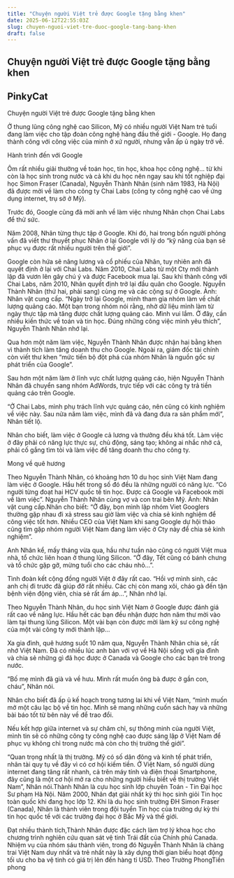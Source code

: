 ```yaml
---
title: "Chuyện người Việt trẻ được Google tặng bằng khen"
date: 2025-06-12T22:55:03Z
slug: chuyen-nguoi-viet-tre-duoc-google-tang-bang-khen
draft: false
---
```


## Chuyện người Việt trẻ được Google tặng bằng khen

## PinkyCat

Chuyện người Việt trẻ được Google tặng bằng khen
 
Ở thung lũng công nghệ cao Silicon, Mỹ có nhiều người Việt Nam trẻ tuổi đang làm việc cho tập đoàn công nghệ hàng đầu thế giới - Google. Họ đang thành công với công việc của mình ở xứ người, nhưng vẫn ấp ủ ngày trở về.
 
Hành trình đến với Google
 
Ôm rất nhiều giải thưởng về toán học, tin học, khoa học công nghệ… từ khi còn là học sinh trong nước và cả khi du học nên ngay sau khi tốt nghiệp đại học Simon Fraser (Canada), Nguyễn Thành Nhân (sinh năm 1983, Hà Nội) đã được mời về làm cho công ty Chai Labs (công ty công nghệ cao về ứng dụng internet, trụ sở ở Mỹ).
 
Trước đó, Google cũng đã mời anh về làm việc nhưng Nhân chọn Chai Labs để thử sức.
 
Năm 2008, Nhân từng thực tập ở Google. Khi đó, hai trong bốn người phỏng vấn đã viết thư thuyết phục Nhân ở lại Google với lý do “kỹ năng của bạn sẽ phục vụ được rất nhiều người trên thế giới”.
 
Google còn hứa sẽ nâng lương và cổ phiếu của Nhân, tuy nhiên anh đã quyết định ở lại với Chai Labs. Năm 2010, Chai Labs từ một Cty mới thành lập đã vươn lên gây chú ý và được Facebook mua lại. Sau khi thành công với Chai Labs, năm 2010, Nhân quyết định trở lại đầu quân cho Google.
 Nguyễn Thành Nhân (thứ hai, phải sang) cùng mẹ và các cộng sự ở Google. Ảnh: Nhân vật cung cấp.
“Ngày trở lại Google, mình tham gia nhóm làm về chất lượng quảng cáo. Một bạn trong nhóm nói rằng, nhờ dữ liệu mình làm từ ngày thực tập mà tăng được chất lượng quảng cáo. Mình vui lắm. Ở đây, cần nhiều kiến thức về toán và tin học. Đúng những công việc mình yêu thích”, Nguyễn Thành Nhân nhớ lại.
 
Qua hơn một năm làm việc, Nguyễn Thành Nhân được nhận hai bằng khen vì thành tích làm tăng doanh thu cho Google. Ngoài ra, giám đốc tài chính còn viết thư khen “mức tiến bộ đột phá của nhóm Nhân là nguồn gốc sự phát triển của Google”.
 
Sau hơn một năm làm ở lĩnh vực chất lượng quảng cáo, hiện Nguyễn Thành Nhân đã chuyển sang nhóm AdWords, trực tiếp với các công ty trả tiền quảng cáo trên Google.
 
“Ở Chai Labs, mình phụ trách lĩnh vực quảng cáo, nên cũng có kinh nghiệm về việc này. Sau nửa năm làm việc, mình đã và đang đưa ra sản phẩm mới”, Nhân tiết lộ.
 
Nhân cho biết, làm việc ở Google cả lương và thưởng đều khá tốt. Làm việc ở đây phải có năng lực thực sự, chủ động, sáng tạo; không ai nhắc nhở cả, phải cố gắng tìm tòi và làm việc để tăng doanh thu cho công ty.
 
Mong về quê hương
 
Theo Nguyễn Thành Nhân, có khoảng hơn 10 du học sinh Việt Nam đang làm việc ở Google. Hầu hết trong số đó đều là những người có năng lực. “Có người từng đoạt hai HCV quốc tế tin học. Được cả Google và Facebook mời về làm việc”.
 Nguyễn Thành Nhân cùng vợ và con trai bên Mỹ. Ảnh: Nhân vật cung cấp.Nhân cho biết: “Ở đây, bọn mình lập nhóm Viet Googlers thường gặp nhau đi xả stress sau giờ làm việc và chia sẻ kinh nghiệm để công việc tốt hơn. Nhiều CEO của Việt Nam khi sang Google dự hội thảo cũng tìm gặp nhóm người Việt Nam đang làm việc ở Cty này để chia sẻ kinh nghiệm”.
 
Anh Nhân kể, mấy tháng vừa qua, hầu như tuần nào cũng có người Việt mua nhà, tổ chức liên hoan ở thung lũng Silicon. “Ở đây, Tết cũng có bánh chưng và tổ chức gặp gỡ, mừng tuổi cho các cháu nhỏ…”.
 
Tình đoàn kết cộng đồng người Việt ở đây rất cao. “Hồi vợ mình sinh, các anh chị đi trước đã giúp đỡ rất nhiều. Các chị còn mang xôi, cháo gà đến tận bệnh viện động viên, chia sẻ rất ấm áp…”, Nhân nhớ lại.
 
Theo Nguyễn Thành Nhân, du học sinh Việt Nam ở Google được đánh giá rất cao về năng lực. Hầu hết các bạn đều nhận được hơn năm thư mời vào làm tại thung lũng Silicon. Một vài bạn còn được mời làm kỹ sư công nghệ của một vài công ty mới thành lập…
 
Xa gia đình, quê hương suốt 10 năm qua, Nguyễn Thành Nhân chia sẻ, rất nhớ Việt Nam. Đã có nhiều lúc anh bàn với vợ về Hà Nội sống với gia đình và chia sẻ những gì đã học được ở Canada và Google cho các bạn trẻ trong nước.
 
“Bố mẹ mình đã già và về hưu. Mình rất muốn ông bà được ở gần con, cháu”, Nhân nói.
 
Nhân cho biết đã ấp ủ kế hoạch trong tương lai khi về Việt Nam, “mình muốn mở một câu lạc bộ về tin học. Mình sẽ mang những cuốn sách hay và những bài báo tốt từ bên này về để trao đổi.
 
Nếu kết hợp giữa internet và sự chăm chỉ, sự thông minh của người Việt, mình tin sẽ có những công ty công nghệ cao được sáng lập ở Việt Nam để phục vụ không chỉ trong nước mà còn cho thị trường thế giới”.
 
“Quan trọng nhất là thị trường. Mỹ có số dân đông và kinh tế phát triển, nhân tài quy tụ về đây vì có cơ hội kiếm tiền. Ở Việt Nam, số người dùng internet đang tăng rất nhanh, cả trên máy tính và điện thoại Smartphone, đây cũng là một cơ hội mở ra cho những người hiểu biết về thị trường Việt Nam”, Nhân nói.Thành Nhân là cựu học sinh lớp chuyên Toán - Tin Đại học Sư phạm Hà Nội. Năm 2000, Nhân đạt giải nhất kỳ thi học sinh giỏi Tin học toàn quốc khi đang học lớp 12. Khi là du học sinh trường ĐH Simon Fraser (Canada), Nhân là thành viên trong đội tuyển Tin học của trường dự kỳ thi tin học quốc tế với các trường đại học ở Bắc Mỹ và thế giới.
 
Đạt nhiều thành tích,Thành Nhân được đặc cách làm trợ lý khoa học cho chương trình nghiên cứu quan sát vệ tinh Trái đất của Chính phủ Canada. Nhiệm vụ của nhóm sáu thành viên, trong đó Nguyễn Thành Nhân là chàng trai Việt Nam duy nhất và trẻ nhất này là xây dựng thời gian biểu hoạt động tối ưu cho ba vệ tinh có giá trị lên đến hàng tỉ USD.
 Theo Trường PhongTiền phong